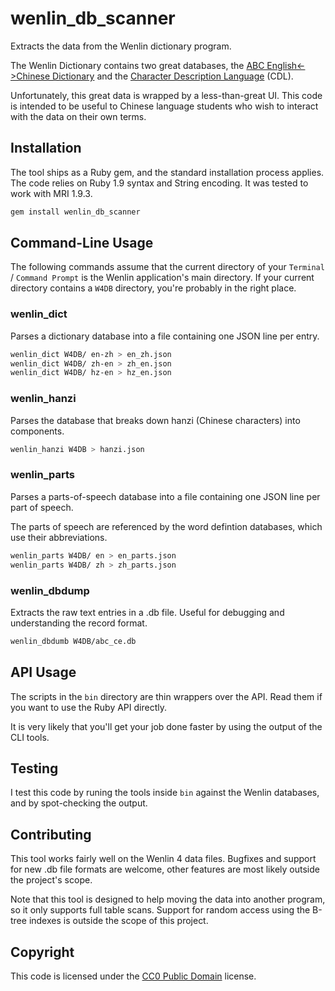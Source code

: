 # wenlin_db_scanner

Extracts the data from the Wenlin dictionary program.

The Wenlin Dictionary contains two great databases, the
[ABC English<->Chinese Dictionary](http://www.wenlin.com/abc.htm) and the
[Character Description Language](http://www.wenlin.com/cdl/) (CDL).

Unfortunately, this great data is wrapped by a less-than-great UI. This code is
intended to be useful to Chinese language students who wish to interact with
the data on their own terms.


## Installation

The tool ships as a Ruby gem, and the standard installation process applies.
The code relies on Ruby 1.9 syntax and String encoding. It was tested to work
with MRI 1.9.3.

```bash
gem install wenlin_db_scanner
```


## Command-Line Usage

The following commands assume that the current directory of your `Terminal` /
`Command Prompt` is the Wenlin application's main directory. If your current
directory contains a `W4DB` directory, you're probably in the right place.

### wenlin_dict

Parses a dictionary database into a file containing one JSON line per entry.

```bash
wenlin_dict W4DB/ en-zh > en_zh.json
wenlin_dict W4DB/ zh-en > zh_en.json
wenlin_dict W4DB/ hz-en > hz_en.json
```

### wenlin_hanzi

Parses the database that breaks down hanzi (Chinese characters) into
components.

```bash
wenlin_hanzi W4DB > hanzi.json
```

### wenlin_parts

Parses a parts-of-speech database into a file containing one JSON line per part
of speech.

The parts of speech are referenced by the word defintion databases, which use
their abbreviations.

```bash
wenlin_parts W4DB/ en > en_parts.json
wenlin_parts W4DB/ zh > zh_parts.json
```

### wenlin_dbdump

Extracts the raw text entries in a .db file. Useful for debugging and
understanding the record format.

```bash
wenlin_dbdumb W4DB/abc_ce.db
```


## API Usage

The scripts in the `bin` directory are thin wrappers over the API. Read them if
you want to use the Ruby API directly.

It is very likely that you'll get your job done faster by using the output of
the CLI tools.


## Testing

I test this code by runing the tools inside `bin` against the Wenlin databases,
and by spot-checking the output.


## Contributing

This tool works fairly well on the Wenlin 4 data files. Bugfixes and support
for new .db file formats are welcome,  other features are most likely outside
the project's scope.

Note that this tool is designed to help moving the data into another program,
so it only supports full table scans. Support for random access using the
B-tree indexes is outside the scope of this project.


## Copyright

This code is licensed under the
[CC0 Public Domain](http://creativecommons.org/publicdomain/zero/1.0/) license.

